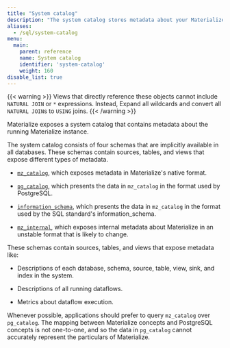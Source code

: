 ```yaml
---
title: "System catalog"
description: "The system catalog stores metadata about your Materialize instance."
aliases:
  - /sql/system-catalog
menu:
  main:
    parent: reference
    name: System catalog
    identifier: 'system-catalog'
    weight: 160
disable_list: true
---
```


{{< warning >}}
Views that directly reference these objects cannot include `NATURAL JOIN` or
`*` expressions. Instead, Expand all wildcards and convert all `NATURAL JOIN`s
to `USING` joins.
{{< /warning >}}

Materialize exposes a system catalog that contains metadata about the running
Materialize instance.

The system catalog consists of four schemas that are implicitly available in
all databases. These schemas contain sources, tables, and views that expose
different types of metadata.

  * [`mz_catalog`](mz_catalog), which exposes metadata in Materialize's
    native format.

  * [`pg_catalog`](pg_catalog), which presents the data in `mz_catalog` in
    the format used by PostgreSQL.

  * [`information_schema`](information_schema), which presents the data in
    `mz_catalog` in the format used by the SQL standard's information_schema.

  * [`mz_internal`](mz_internal), which exposes internal metadata about
    Materialize in an unstable format that is likely to change.

These schemas contain sources, tables, and views that expose metadata like:

  * Descriptions of each database, schema, source, table, view, sink, and
    index in the system.

  * Descriptions of all running dataflows.

  * Metrics about dataflow execution.

Whenever possible, applications should prefer to query `mz_catalog` over
`pg_catalog`. The mapping between Materialize concepts and PostgreSQL concepts
is not one-to-one, and so the data in `pg_catalog` cannot accurately represent
the particulars of Materialize.
